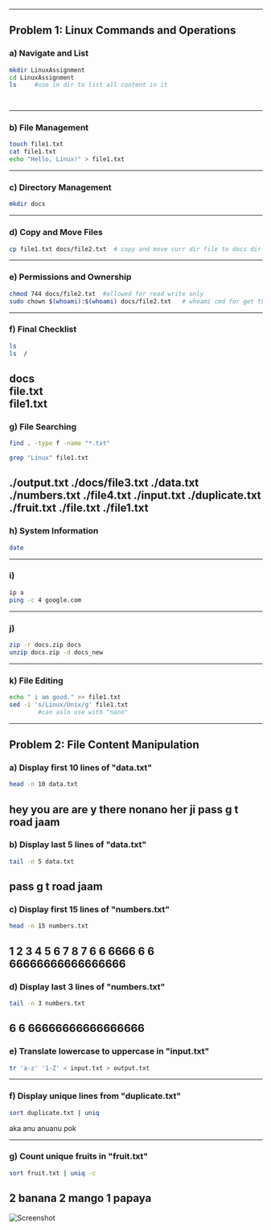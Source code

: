 

---

## Problem 1: Linux Commands and Operations

### a) Navigate and List

```bash
mkdir LinuxAssignment
cd LinuxAssignment           
ls     #use in dir to list all content in it        

       
```

---

### b) File Management

```bash
touch file1.txt      
cat file1.txt         
echo "Hello, Linux!" > file1.txt 
```

---

### c) Directory Management

```bash
mkdir docs
```

---

### d) Copy and Move Files

```bash
cp file1.txt docs/file2.txt  # copy and move curr dir file to docs dir as file2.txt  
```

---

### e) Permissions and Ownership

```bash
chmod 744 docs/file2.txt  #allowed for read write only             
sudo chown $(whoami):$(whoami) docs/file2.txt   # whoami cmd for get the curr user
```

---

### f) Final Checklist

```bash
ls           
ls  /                          
```


docs                
file.txt       
file1.txt      
---

### g) File Searching

```bash
find . -type f -name "*.txt"          

grep "Linux" file1.txt               
```
./output.txt
./docs/file3.txt
./data.txt
./numbers.txt
./file4.txt
./input.txt
./duplicate.txt
./fruit.txt
./file.txt
./file1.txt
---

### h) System Information

```bash
date         
```

---

### i) 

```bash
ip a                 
ping -c 4 google.com           
```

---

### j) 

```bash
zip -r docs.zip docs
unzip docs.zip -d docs_new      
```

---

### k) File Editing

```bash
echo " i am good." >> file1.txt    
sed -i 's/Linux/Unix/g' file1.txt       
        #can aslo use with "nano"        
```

---

## Problem 2: File Content Manipulation

### a) Display first 10 lines of "data.txt"

```bash
head -n 10 data.txt
```
hey you are
are y there
nonano
her
ji
pass
g
t
road
jaam
---

### b) Display last 5 lines of "data.txt"

```bash
tail -n 5 data.txt
```
pass
g
t
road
jaam
---

### c) Display first 15 lines of "numbers.txt"

```bash
head -n 15 numbers.txt
```
1
2
3
4
5
6
7
8
7
6
6
6666
6
6
66666666666666666
---

### d) Display last 3 lines of "numbers.txt"

```bash
tail -n 3 numbers.txt
```
6
6
66666666666666666
---

### e) Translate lowercase to uppercase in "input.txt"

```bash
tr 'a-z' '1-Z' < input.txt > output.txt
```

---

### f) Display unique lines from "duplicate.txt"

```bash
sort duplicate.txt | uniq
```
aka
anu
anuanu
pok

---

### g) Count unique fruits in "fruit.txt"

```bash
sort fruit.txt | uniq -c
```

2 banana
2 mango
1 papaya
---

![Screenshot](https://raw.githubusercontent.com/Arpreetkhare/Assignments/main/Assignment-4/screen.jpg)

